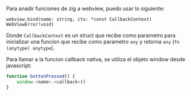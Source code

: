 Para anadir funciones de zig a webview, puedo usar lo siguiente:

```zig
webview.bind(name: string, ctx: *const CallbackContext) WebViewError!void)
```

Donde `CallbackContext` es un struct que recibe como parametro para inicializar una funcion que
recibe como parametro `any` y retorna `any` (`fn (anytype) anytype`).

Para llamar a la funcion callback nativa, se utiliza el objeto window desde javascript:

```js
function buttonPressed() {
    window.<name>.<callback>()
}
```
